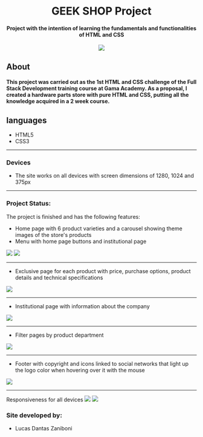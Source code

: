<h1 align= center>GEEK SHOP Project</h1>

<h4 align= center>Project with the intention of learning the fundamentals and functionalities of HTML and CSS</h4>

<p align='center'>
<img src="https://img.shields.io/static/v1?label=Status&message=UP&color=orange&style=for-the-badge&logo=ghost"/>
</p>

About
-------------------

#### This project was carried out as the 1st HTML and CSS challenge of the Full Stack Development training course at Gama Academy. As a proposal, I created a hardware parts store with pure HTML and CSS, putting all the knowledge acquired in a 2 week course.

languages
-------------------
- HTML5
- CSS3

-------------------
### **Devices**
- The site works on all devices with screen dimensions of 1280, 1024 and 375px
-------------------
### **Project Status**:
The project is finished and has the following features:
 - Home page with 6 product varieties and a carousel showing theme images of the store's products
 -  Menu with home page buttons and institutional page
<img src="assets/readme-images/image1"/>
<img src="assets/readme-images/image2"/>

-------------------
 - Exclusive page for each product with price, purchase options, product details and technical specifications

<img src="assets/readme-images/image3"/>

-------------------
 - Institutional page with information about the company
<img src="assets/readme-images/image4"/>

-------------------
 - Filter pages by product department
<img src="assets/readme-images/image5"/>

-------------------
 - Footer with copyright and icons linked to social networks that light up the logo color when hovering over it with the mouse
<img src="assets/readme-images/image6"/>

-------------------
 Responsiveness for all devices
<img src="assets/readme-images/image 7"/>
<img src="assets/readme-images/image 8"/>

### **Site developed by:**
- Lucas Dantas Zaniboni
